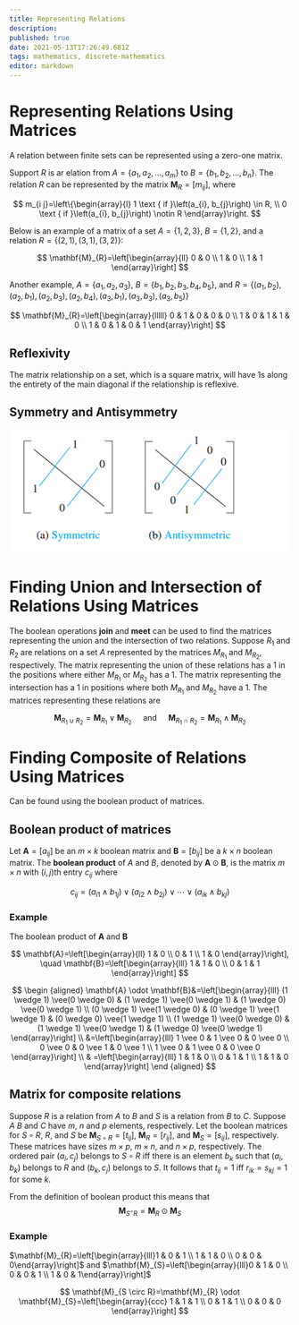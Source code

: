 ```yaml
---
title: Representing Relations
description: 
published: true
date: 2021-05-13T17:26:49.681Z
tags: mathematics, discrete-mathematics
editor: markdown
---
```


# Representing Relations Using Matrices
A relation between finite sets can be represented using a zero-one matrix.

Support $R$ is ar elation from $A=\left\{a_{1}, a_{2}, \ldots, a_{m}\right\}$ to $B=\left\{b_{1}, b_{2}, \ldots, b_{n}\right\}$. The relation $R$ can be represented by the matrix $\mathbf{M}_{R}=\left[m_{i j}\right]$, where 

$$
m_{i j}=\left\{\begin{array}{l}
1 \text { if }\left(a_{i}, b_{j}\right) \in R, \\
0 \text { if }\left(a_{i}, b_{j}\right) \notin R
\end{array}\right.
$$

Below is an example of a matrix of a set $A=\{1,2,3\}$, $B=\{1,2\}$, and a relation $R=\{(2,1),(3,1),(3,2)\}$:

$$
\mathbf{M}_{R}=\left[\begin{array}{ll}
0 & 0 \\
1 & 0 \\
1 & 1
\end{array}\right]
$$

Another example, $A=\left\{a_{1}, a_{2}, a_{3}\right\}$, $B=\left\{b_{1}, b_{2}, b_{3}, b_{4}, b_{5}\right\}$, and $R=\left\{\left(a_{1}, b_{2}\right),\left(a_{2}, b_{1}\right),\left(a_{2}, b_{3}\right),\left(a_{2}, b_{4}\right),\left(a_{3}, b_{1}\right),\left(a_{3}, b_{3}\right),\left(a_{3}, b_{5}\right)\right\}$

$$
\mathbf{M}_{R}=\left[\begin{array}{lllll}
0 & 1 & 0 & 0 & 0 \\
1 & 0 & 1 & 1 & 0 \\
1 & 0 & 1 & 0 & 1
\end{array}\right]
$$

## Reflexivity
The matrix relationship on a set, which is a square matrix, will have $1$s along the entirety of the main diagonal if the relationship is reflexive.

## Symmetry and Antisymmetry
![symmetry_antisymmetry.png](/symmetry_antisymmetry.png)

# Finding Union and Intersection of Relations Using Matrices
The boolean operations **join** and **meet** can be used to find the matrices representing the union and the intersection of two relations. Suppose $R_1$ and $R_2$ are relations on a set $A$ represented by the matrices $M_{R_1}$ and $M_{R_2}$, respectively. The matrix representing the union of these relations has a $1$ in the positions where either $M_{R_1}$ or $M_{R_2}$ has a $1$. The matrix representing the intersection has a $1$ in positions where both $M_{R_1}$ and $M_{R_2}$ have a $1$. The matrices representing these relations are 

$$
\mathbf{M}_{R_{1} \cup R_{2}}=\mathbf{M}_{R_{1}} \vee \mathbf{M}_{R_{2}} \quad \text { and } \quad \mathbf{M}_{R_{1} \cap R_{2}}=\mathbf{M}_{R_{1}} \wedge \mathbf{M}_{R_{2}}
$$

# Finding Composite of Relations Using Matrices
Can be found using the boolean product of matrices. 

## Boolean product of matrices
Let $\mathbf{A}=\left[a_{i j}\right]$ be an $m \times k$ boolean matrix and $\mathbf{B}=\left[b_{i j}\right]$ be a $k \times n$ boolean matrix. The **boolean product** of $A$ and $B$, denoted by  $\mathbf{A} \odot \mathbf{B}$, is the matrix $m \times n$ with $(i, j)$th entry $c_{ij}$ where 

$$
c_{i j}=\left(a_{i 1} \wedge b_{1 j}\right) \vee\left(a_{i 2} \wedge b_{2 j}\right) \vee \cdots \vee\left(a_{i k} \wedge b_{k j}\right)
$$

### Example
The boolean product of $\textbf {A}$ and $\textbf {B}$

$$
\mathbf{A}=\left[\begin{array}{ll}
1 & 0 \\
0 & 1 \\
1 & 0
\end{array}\right], \quad \mathbf{B}=\left[\begin{array}{lll}
1 & 1 & 0 \\
0 & 1 & 1
\end{array}\right]
$$



$$
\begin {aligned}
\mathbf{A} \odot \mathbf{B}&=\left[\begin{array}{lll}
(1 \wedge 1) \vee(0 \wedge 0) & (1 \wedge 1) \vee(0 \wedge 1) & (1 \wedge 0) \vee(0 \wedge 1) \\
(0 \wedge 1) \vee(1 \wedge 0) & (0 \wedge 1) \vee(1 \wedge 1) & (0 \wedge 0) \vee(1 \wedge 1) \\
(1 \wedge 1) \vee(0 \wedge 0) & (1 \wedge 1) \vee(0 \wedge 1) & (1 \wedge 0) \vee(0 \wedge 1)
\end{array}\right] \\
&=\left[\begin{array}{lll}
1 \vee 0 & 1 \vee 0 & 0 \vee 0 \\
0 \vee 0 & 0 \vee 1 & 0 \vee 1 \\
1 \vee 0 & 1 \vee 0 & 0 \vee 0
\end{array}\right] \\
& =\left[\begin{array}{lll}
1 & 1 & 0 \\
0 & 1 & 1 \\
1 & 1 & 0
\end{array}\right]
\end {aligned}
$$


## Matrix for composite relations
Suppose $R$ is a relation from $A$ to $B$ and $S$ is a relation from $B$ to $C$. Suppose $A$ $B$ and $C$ have $m$, $n$ and $p$ elements, respectively. Let the boolean matrices for $S \circ R$, $R$, and $S$ be $\mathbf{M}_{S \circ R}=\left[t_{i j}\right]$, $\mathbf{M}_{R}=\left[r_{i j}\right]$, and $\mathbf{M}_{S}=\left[s_{i j}\right]$, respectively. These matrices have sizes $m \times p$, $m \times n$, and $n \times p$, respectively. The ordered pair $\left(a_{i}, c_{j}\right)$ belongs to $S \circ R$ iff there is an element $b_k$ such that $\left(a_{i}, b_{k}\right)$ belongs to $R$ and $\left(b_{k}, c_{j}\right)$ belongs to $S$. It follows that $t_{ij}=1$ iff $r_{i k}=s_{k j}=1$ for some $k$.

From the definition of boolean product this means that 
$$
\mathbf{M}_{S^{\circ} R}=\mathbf{M}_{R} \odot \mathbf{M}_{S}
$$


### Example

$\mathbf{M}_{R}=\left[\begin{array}{lll}1 & 0 & 1 \\ 1 & 1 & 0 \\ 0 & 0 & 0\end{array}\right]$ and $\mathbf{M}_{S}=\left[\begin{array}{lll}0 & 1 & 0 \\ 0 & 0 & 1 \\ 1 & 0 & 1\end{array}\right]$

$$
\mathbf{M}_{S \circ R}=\mathbf{M}_{R} \odot \mathbf{M}_{S}=\left[\begin{array}{ccc}
1 & 1 & 1 \\
0 & 1 & 1 \\
0 & 0 & 0
\end{array}\right]
$$

